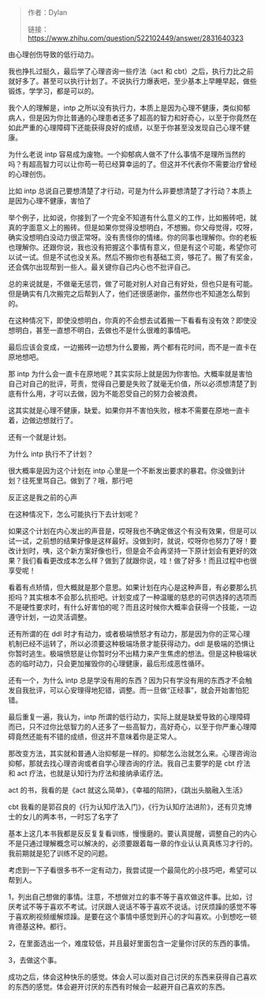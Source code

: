 > 作者：Dylan
>
> 链接： https://www.zhihu.com/question/522102449/answer/2831640323

由心理创伤导致的低行动力。

我也挣扎过挺久，最后学了心理咨询一些疗法（act 和 cbt）之后，执行力比之前就好多了。甚至可以执行计划了。不说执行力爆表吧，至少基本上早睡早起，做些锻炼，学学习，都是可以的。

我个人的理解是，intp 之所以没有执行力，本质上是因为心理不健康，类似抑郁病人，但是因为你比普通的心理患者还多了超高的智力和好奇心，以至于你竟然在如此严重的心理障碍下还能获得良好的成绩，以至于你甚至没发现自己心理不健康。

为什么老说 intp 容易成为废物。一个抑郁病人做不了什么事情不是理所当然的吗？有超高智力可以让你苟一苟已经算幸运的了。但这并不代表你不需要治疗曾经的心理创伤。

比如 intp 总说自己要想清楚了才行动，可是为什么非要想清楚了才行动？本质上是因为心理不健康，害怕了

举个例子，比如说，你接到了一个完全不知道有什么意义的工作，比如搬砖吧，就真的字面意义上的搬砖。但是如果你觉得没想明白，不想搬。你父母觉得，哎呀，确实没想明白没动力很正常呀。没有责怪你的情绪。你的同事也理解你。你的老板也理解你。还跟你说，我也没有把握这个事情有意义，但是有这个可能，希望你可以试一试。但是不试也没关系。然后不搬你也有基础工资，够花了。搬了有奖金，还会偶尔出现帮到一些人。最关键你自己内心也不批评自己。

总的来说就是，不做毫无惩罚，做了可能对别人对自己有好处，但也只是有可能。但是确实有几次搬完之后帮到人了，他们还很感谢你，虽然你也不知道怎么帮到的。

在这种情况下，即使没想明白，你真的不会想去试着搬一下看看有没有效？即使没想明白，甚至一直想不明白，去做也不是什么很难的事情吧。

最后应该会变成，一边搬砖一边想为什么要搬，两个都有花时间，而不是一直卡在原地想吧。

那 intp 为什么会一直卡在原地呢？其实实际上就是因为你害怕。大概率就是害怕自己对自己的批评，苛责，觉得自己要是失败了就毫无价值，所以必须想清楚了到底有什么用，才可以去做，因为不能忍受自己的努力会被浪费。

这其实就是心理不健康，缺爱。如果你并不害怕失败，根本不需要在原地一直卡着，边做边想就行了。

还有一个就是计划。

为什么 intp 执行不了计划？

很大概率是因为这个计划在 intp 心里是一个不断发出要求的暴君。你没做到计划？往死里骂自己。做到了？哦，那行吧

反正这是我之前的心声

在这种情况下，怎么可能执行下去计划呢？

如果这个计划在内心发出的声音是，哎呀我也不确定做这个有没有效果，但是可以试一试，之前想的结果好像是这样最好。没做到时，就说，哎呀你也努力了呀！要改计划时，咦，这个新方案好像也行，但是会不会再坚持一下原计划会有更好的效果？我们看看更改成本怎么样？做到了就跟你说，哇！做了好多！而且过程中也很享受呢！

看着有点矫情，但大概就是那个意思。如果计划在内心是这种声音，有必要那么抗拒吗？其实根本不会那么抗拒吧。计划变成了一种温暖的慈悲的可供选择的选项而不是硬性要求时，有什么好害怕的呢？而且这时候你大概率会获得一个技能，一边遵守计划，一边灵活调整。

还有所谓的在 ddl 时才有动力，或者极端愤怒才有动力，那是因为你的正常心理机制已经不运转了，所以必须要这种极端场景才能获得动力。ddl 是极端的恐惧让你暂时逃生。极端愤怒是让你暂时分不出精力来产生焦虑的想法。但是这种极端状态的临时动力，只会更加摧毁你的心理健康，最后形成恶性循环。

还有一个，为什么 intp 总是学没有用的东西？因为只有学没有用的东西才不会触发自我批评，可以心安理得地犯错，调整。而一旦做“正经事”，就会开始害怕犯错。

最后重复一遍，我认为，intp 所谓的低行动力，实际上就是缺爱导致的心理障碍而已，只不过你比低智力的人还多了一些高智力，高好奇心，以至于你严重心理障碍竟然还能有不错的成绩，但这并不意味着你是正常人。

那改变方法，其实就和普通人治抑郁是一样的。抑郁怎么治就怎么来。心理咨询治抑郁，那就去找心理咨询或者自学心理咨询的疗法。我自己主要学的是 cbt 疗法和 act 疗法，也就是认知行为疗法和接纳承诺疗法。

act 的书，我看的是《act 就这么简单》，《幸福的陷阱》，《跳出头脑融入生活》

cbt 我看的是郭召良的《行为认知疗法入门》，《行为认知疗法进阶》，还有贝克博士的女儿的两本书，一时忘了名字了

基本上这几本书我都是反反复复看训练，慢慢磨的。要认真提醒，调整自己的内心不是只通过理解概念可以解决的，必须要跟着每一章的作业认认真真练习才行的。我前期就是犯了训练不足的问题。

考虑到一下子看很多书不一定有动力，我尝试提一个最简化的小技巧吧，希望可以帮到人。

1，列出自己想做的事情。注意，不想做对立的事不等于喜欢做这件事。比如，讨厌考试不等于喜欢不考试。讨厌跟人说话不等于喜欢不说话。讨厌烦躁的感觉不等于喜欢刷视频缓解烦躁。是要在这个事情中感觉到开心的才叫喜欢。小到想吃一顿肯德基这种。都行。

2，在里面选出一个，难度较低，并且最好里面包含一定量你讨厌的东西的事情。

3，去做这个事。

成功之后，体会这种快乐的感觉。体会人可以面对自己讨厌的东西来获得自己喜欢的东西的感觉。体会避开讨厌的东西有时候会一起避开自己喜欢的东西。

